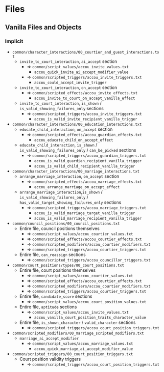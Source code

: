 # Files

## Vanilla Files and Objects

### Implicit

* `common/character_interactions/00_courtier_and_guest_interactions.txt`
  * `invite_to_court_interaction`, `ai_accept` section
    * => `common/script_values/accou_invite_values.txt`
      * `accou_quick_invite_ai_accept_modifier_value`
    * => `common/scripted_triggers/accou_invite_triggers.txt`
      * `accou_could_accept_invite_trigger`
  * `invite_to_court_interaction`, `on_accept` section
    * => `common/scripted_effects/accou_invite_effects.txt`
      * `accou_invite_to_court_on_accept_vanilla_effect`
  * `invite_to_court_interaction`, `is_shown` / `is_valid_showing_failures_only` sections
    * => `common/scripted_triggers/accou_invite_triggers.txt`
      * `accou_is_valid_invite_recipient_vanilla_trigger`
* `common/character_interactions/00_education_interactions.txt`
  * `educate_child_interaction`, `on_accept` section
    * => `common/scripted_effects/accou_guardian_effects.txt`
      * `accou_educate_child_on_accept_effect`
  * `educate_child_interaction`, `is_shown` / `is_valid_showing_failures_only` / `can_be_picked` sections
    * => `common/scripted_triggers/accou_guardian_triggers.txt`
      * `accou_is_valid_guardian_recipient_vanilla_trigger`
      * `accou_is_valid_child_recipient_vanilla_trigger`
* `common/character_interactions/00_marriage_interactions.txt`
  * `arrange_marriage_interaction`, `on_accept` section
    * => `common/scripted_effects/accou_marriage_effects.txt`
      * `accou_arrange_marriage_on_accept_effect`
  * `arrange_marriage_interaction`,`is_shown` / `is_valid_showing_failures_only` / `has_valid_target_showing_failures_only` sections
    * => `common/scripted_triggers/accou_marriage_triggers.txt`
      * `accou_is_valid_marriage_target_vanilla_trigger`
      * `accou_is_valid_marriage_recipient_vanilla_trigger`
* `common/council_positions/00_council_positions.txt`
  * Entire file, council positions themselves
    * => `common/script_values/accou_courtier_values.txt`
    * => `common/scripted_effects/accou_courtier_effects.txt`
    * => `common/scripted_modifiers/accou_courtier_modifiers.txt`
    * => `common/scripted_triggers/accou_courtier_triggers.txt`
  * Entire file, `can_reassign` sections
    * => `common/scripted_triggers/accou_councillor_triggers.txt`
* `common/court_positions/types/00_court_positions.txt`
  * Entire file, court positions themselves
    * => `common/script_values/accou_courtier_values.txt`
    * => `common/scripted_effects/accou_courtier_effects.txt`
    * => `common/scripted_modifiers/accou_courtier_modifiers.txt`
    * => `common/scripted_triggers/accou_courtier_triggers.txt`
  * Entire file, `candidate_score` sections
    * => `common/script_values/accou_court_position_values.txt`
  * Entire file, `aptitude` sections
    * => `common/script_values/accou_invite_values.txt`
      * `accou_vanilla_court_position_traits_character_value`
  * Entire file, `is_shown_character` / `valid_character` sections
    * => `common/scripted_triggers/accou_court_position_triggers.txt`
* `common/scripted_modifiers/00_marriage_scripted_modifiers.txt`
  * `marriage_ai_accept_modifier`
    * => `common/script_values/accou_marriage_values.txt`
      * `accou_quick_marriage_ai_accept_modifier_value`
* `common/scripted_triggers/00_court_position_triggers.txt`
  * Court position validity triggers
    * => `common/scripted_triggers/accou_court_position_triggers.txt`

